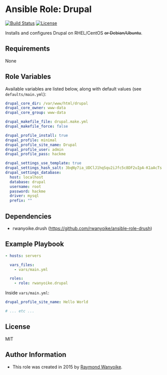 # Ansible Role: Drupal

[![Build Status](https://img.shields.io/travis/rwanyoike/ansible-role-drupal.svg)](https://travis-ci.org/rwanyoike/ansible-role-drupal) [![License](https://img.shields.io/badge/license-MIT-blue.svg)](https://raw.githubusercontent.com/rwanyoike/ansible-role-drupal/master/LICENSE)

Installs and configures Drupal on RHEL/CentOS ~~or Debian/Ubuntu~~.

## Requirements

None

## Role Variables

Available variables are listed below, along with default values (see `defaults/main.yml`):

```yaml
drupal_core_dir: /var/www/html/drupal
drupal_core_owner: www-data
drupal_core_group: www-data

drupal_makefile_file: drupal.make.yml
drupal_makefile_force: false

drupal_profile_install: true
drupal_profile: minimal
drupal_profile_site_name: Drupal
drupal_profile_user: admin
drupal_profile_pass: hackme

drupal_settings_use_template: true
drupal_settings_hash_salt: 3bqNy7ia_UDClJ1hqSqu2iJfc5c8DF2uIpA-K1aAcTs
drupal_settings_database:
  host: localhost
  database: drupal
  username: root
  password: hackme
  driver: mysql
  prefix: ""
```

## Dependencies

- rwanyoike.drush (https://github.com/rwanyoike/ansible-role-drush)

## Example Playbook

```yaml
- hosts: servers

  vars_files:
    - vars/main.yml

  roles:
    - role: rwanyoike.drupal
```

Inside `vars/main.yml`:

```yaml
drupal_profile_site_name: Hello World

# ... etc ...
```

## License

MIT

## Author Information

- This role was created in 2015 by [Raymond Wanyoike](https://github.com/rwanyoike).
